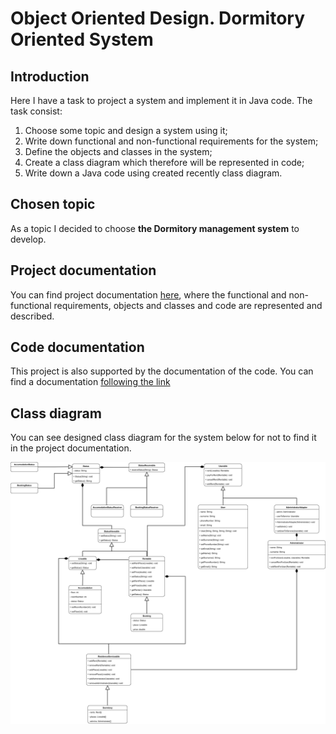 # Object Oriented Design. Dormitory Oriented System

## Introduction

Here I have a task to project a system and implement it in Java code. The task consist:
1. Choose some topic and design a system using it;
2. Write down functional and non-functional requirements for the system;
3. Define the objects and classes in the system;
4. Create a class diagram which therefore will be represented in code;
5. Write down a Java code using created recently class diagram.

## Chosen topic

As a topic I decided to choose **the Dormitory management system** to develop.

## Project documentation

You can find project documentation [here](/pdf/oot.pdf), where the functional and non-functional requirements, objects and classes and code are represented and described.

## Code documentation

This project is also supported by the documentation of the code. You can find a documentation [following the link](https://nazaryimontytskyi.github.io/dormitory-management-system)

## Class diagram

You can see designed class diagram for the system below for not to find it in the project documentation.

![image](/img/diagram.jpg)